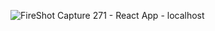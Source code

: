 ![FireShot Capture 271 - React App - localhost](https://user-images.githubusercontent.com/17098295/90338728-775cf980-e00d-11ea-8891-67b9c38b4b47.png)
